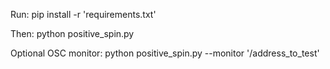 Run:
pip install -r 'requirements.txt'

Then:
python positive_spin.py


Optional OSC monitor:
python positive_spin.py --monitor '/address_to_test'
